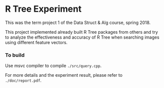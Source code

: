 # R Tree Experiment

This was the term project 1 of the Data Struct & Alg course, spring 2018.

This project implemented already built R Tree packages from others and try to analyze the effectiveness and accuracy of R Tree when searching images using different feature vectors.

### To build

Use msvc compiler to compile `./src/query.cpp`.



For more details and the experiment result, please refer to `./doc/report.pdf`.